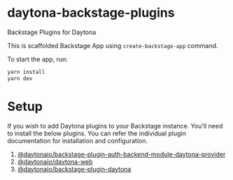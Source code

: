 # daytona-backstage-plugins
Backstage Plugins for Daytona

This is scaffolded Backstage App using `create-backstage-app` command.

To start the app, run:

```sh
yarn install
yarn dev
```

# Setup

If you wish to add Daytona plugins to your Backstage instance. You'll need to install the below plugins. You can refer the individual plugin documentation for installation and configuration.

1. [@daytonaio/backstage-plugin-auth-backend-module-daytona-provider](https://www.npmjs.com/package/@daytonaio/backstage-plugin-auth-backend-module-daytona-provider)
2. [@daytonaio/daytona-web](https://www.npmjs.com/package/@daytonaio/daytona-web)
3. [@daytonaio/backstage-plugin-daytona](https://www.npmjs.com/package/@daytonaio/backstage-plugin-daytona)
